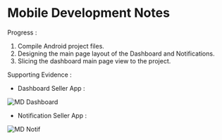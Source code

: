 # Mobile Development Notes
Progress : 
1. Compile Android project files.
2. Designing the main page layout of the Dashboard and Notifications.
3. Slicing the dashboard main page view to the project.

Supporting Evidence :
- Dashboard Seller App : 

![MD Dashboard](https://github.com/firahmhh/OCTOFISH-CHECKPOINT/assets/125487566/5a24bdbb-3546-4dc5-a6e8-0b903406bec4)

- Notification Seller App : 

![MD Notif](https://github.com/firahmhh/OCTOFISH-CHECKPOINT/assets/125487566/10ed796a-737d-4c6d-ade7-6bd59bc7d989)

